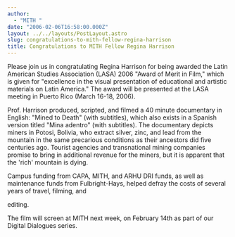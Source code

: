 ```yaml
---
author:
  - "MITH "
date: "2006-02-06T16:58:00.000Z"
layout: ../../layouts/PostLayout.astro
slug: congratulations-to-mith-fellow-regina-harrison
title: Congratulations to MITH Fellow Regina Harrison
---
```


Please join us in congratulating Regina Harrison for being awarded the Latin American Studies Association (LASA) 2006 "Award of Merit in Film," which is given for "excellence in the visual presentation of educational and artistic materials on Latin America." The award will be presented at the LASA meeting in Puerto Rico (March 16-18, 2006).

Prof. Harrison produced, scripted, and filmed a 40 minute documentary in English: "Mined to Death" (with subtitles), which also exists in a Spanish version titled "Mina adentro" (with subtitles). The documentary depicts miners in Potosi, Bolivia, who extract silver, zinc, and lead from the mountain in the same precarious conditions as their ancestors did five centuries ago. Tourist agencies and transnational mining companies promise to bring in additional revenue for the miners, but it is apparent that the 'rich' mountain is dying.

Campus funding from CAPA, MITH, and ARHU DRI funds, as well as maintenance funds from Fulbright-Hays, helped defray the costs of several years of travel, filming, and

editing.

The film will screen at MITH next week, on February 14th as part of our Digital Dialogues series.
